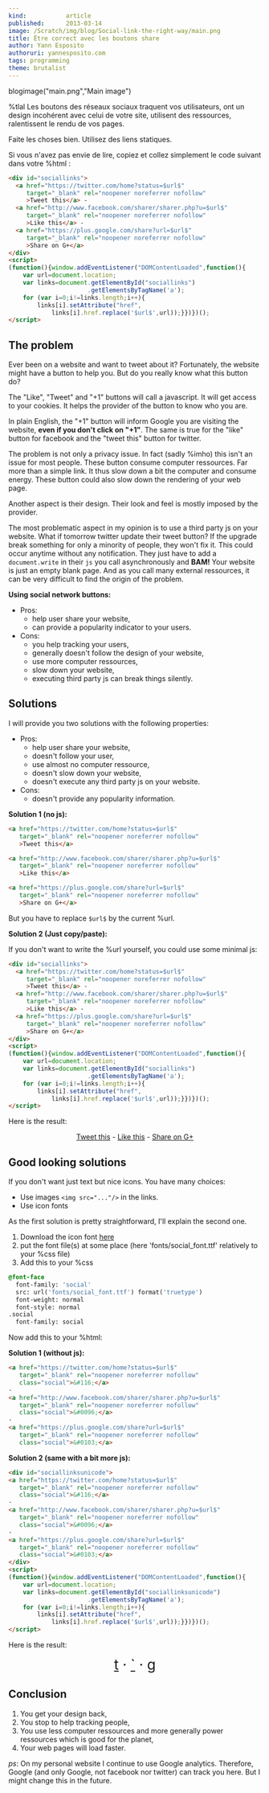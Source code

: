 ```yaml
---
kind:           article
published:      2013-03-14
image: /Scratch/img/blog/Social-link-the-right-way/main.png
title: Être correct avec les boutons share
author: Yann Esposito
authoruri: yannesposito.com
tags: programming
theme: brutalist
---
```

blogimage("main.png","Main image")

<div class="intro">


%tlal Les boutons des réseaux sociaux traquent vos utilisateurs,
ont un design incohérent avec celui de votre site,
utilisent des ressources,
ralentissent le rendu de vos pages.

Faite les choses bien.
Utilisez des liens statiques.

Si vous n'avez pas envie de lire, copiez et collez simplement le code suivant dans votre %html :

``` html
<div id="sociallinks">
  <a href="https://twitter.com/home?status=$url$"
     target="_blank" rel="noopener noreferrer nofollow"
     >Tweet this</a> -
  <a href="http://www.facebook.com/sharer/sharer.php?u=$url$"
     target="_blank" rel="noopener noreferrer nofollow"
     >Like this</a> -
  <a href="https://plus.google.com/share?url=$url$"
     target="_blank" rel="noopener noreferrer nofollow"
     >Share on G+</a>
</div>
<script>
(function(){window.addEventListener("DOMContentLoaded",function(){
    var url=document.location;
    var links=document.getElementById("sociallinks")
                      .getElementsByTagName('a');
    for (var i=0;i!=links.length;i++){
        links[i].setAttribute("href",
            links[i].href.replace('$url$',url));}})})();
</script>
```

</div>

## The problem

Ever been on a website and want to tweet about it?
Fortunately, the website might have a button to help you.
But do you really know what this button do?

The "Like", "Tweet" and "+1" buttons will call a javascript.
It will get access to your cookies.
It helps the provider of the button to know who you are.

In plain English, the "+1" button will inform Google
you are visiting the website, **even if you don't click on "+1"**.
The same is true for the "like" button for facebook and the "tweet this" button for twitter.

The problem is not only a privacy issue.
In fact (sadly %imho) this isn't an issue for most people.
These button consume computer ressources.
Far more than a simple link.
It thus slow down a bit the computer and consume energy.
These button could also slow down the rendering of your web page.

Another aspect is their design.
Their look and feel is mostly imposed by the provider.

The most problematic aspect in my opinion is to use a third party js on your website.
What if tomorrow twitter update their tweet button?
If the upgrade break something for only a minority of people, they won't fix it.
This could occur anytime without any notification.
They just have to add a `document.write` in their `js` you call asynchronously and **BAM!**
Your website is just an empty blank page.
And as you call many external ressources, it can be very difficult to find the origin of the problem.

**Using social network buttons:**

- Pros:
    - help user share your website,
    - can provide a popularity indicator to your users.
- Cons:
    - you help tracking your users,
    - generally doesn't follow the design of your website,
    - use more computer ressources,
    - slow down your website,
    - executing third party js can break things silently.

## Solutions

I will provide you two solutions with the following properties:

- Pros:
    - help user share your website,
    - doesn't follow your user,
    - use almost no computer ressource,
    - doesn't slow down your website,
    - doesn't execute any third party js on your website.
- Cons:
    - doesn't provide any popularity information.

**Solution 1 (no js):**

``` html
<a href="https://twitter.com/home?status=$url$"
   target="_blank" rel="noopener noreferrer nofollow"
   >Tweet this</a>

<a href="http://www.facebook.com/sharer/sharer.php?u=$url$"
   target="_blank" rel="noopener noreferrer nofollow"
   >Like this</a>

<a href="https://plus.google.com/share?url=$url$"
   target="_blank" rel="noopener noreferrer nofollow"
   >Share on G+</a>
```
But you have to replace `$url$` by the current %url.

**Solution 2 (Just copy/paste):**

If you don't want to write the %url yourself, you could use some minimal js:

``` html
<div id="sociallinks">
  <a href="https://twitter.com/home?status=$url$"
     target="_blank" rel="noopener noreferrer nofollow"
     >Tweet this</a> -
  <a href="http://www.facebook.com/sharer/sharer.php?u=$url$"
     target="_blank" rel="noopener noreferrer nofollow"
     >Like this</a> -
  <a href="https://plus.google.com/share?url=$url$"
     target="_blank" rel="noopener noreferrer nofollow"
     >Share on G+</a>
</div>
<script>
(function(){window.addEventListener("DOMContentLoaded",function(){
    var url=document.location;
    var links=document.getElementById("sociallinks")
                      .getElementsByTagName('a');
    for (var i=0;i!=links.length;i++){
        links[i].setAttribute("href",
            links[i].href.replace('$url$',url));}})})();
</script>
```

Here is the result:

<div style="text-align:center" class="nostar">

<div id="sociallinks">
  <a href="https://twitter.com/home?status=$url$"
     target="_blank" rel="noopener noreferrer nofollow"
     >Tweet this</a> -
  <a href="http://www.facebook.com/sharer/sharer.php?u=$url$"
     target="_blank" rel="noopener noreferrer nofollow"
     >Like this</a> -
  <a href="https://plus.google.com/share?url=$url$"
     target="_blank" rel="noopener noreferrer nofollow"
     >Share on G+</a>
</div>
<script>
(function(){window.addEventListener("DOMContentLoaded",function(){
    var url=document.location;
    var links=document.getElementById("sociallinks")
                      .getElementsByTagName('a');
    for (var i=0;i!=links.length;i++){
        links[i].setAttribute("href",
            links[i].href.replace('$url$',url));}})})();
</script>

</div>

## Good looking solutions

If you don't want just text but nice icons.
You have many choices:

- Use images `<img src="..."/>` in the links.
- Use icon fonts

As the first solution is pretty straightforward, I'll explain the second one.

1. Download the icon font [here](http://blog.martianwabbit.com/post/4344642365.html)
2. put the font file(s) at some place (here 'fonts/social_font.ttf' relatively to your %css file)
3. Add this to your %css

``` css
@font-face
  font-family: 'social'
  src: url('fonts/social_font.ttf') format('truetype')
  font-weight: normal
  font-style: normal
.social
  font-family: social
```

Now add this to your %html:

**Solution 1 (without js):**

``` html
<a href="https://twitter.com/home?status=$url$"
   target="_blank" rel="noopener noreferrer nofollow"
   class="social">&#116;</a>
·
<a href="http://www.facebook.com/sharer/sharer.php?u=$url$"
   target="_blank" rel="noopener noreferrer nofollow"
   class="social">&#0096;</a>
·
<a href="https://plus.google.com/share?url=$url$"
   target="_blank" rel="noopener noreferrer nofollow"
   class="social">&#0103;</a>
```

**Solution 2 (same with a bit more js):**

``` html
<div id="sociallinksunicode">
<a href="https://twitter.com/home?status=$url$"
   target="_blank" rel="noopener noreferrer nofollow"
   class="social">&#116;</a>
·
<a href="http://www.facebook.com/sharer/sharer.php?u=$url$"
   target="_blank" rel="noopener noreferrer nofollow"
   class="social">&#0096;</a>
·
<a href="https://plus.google.com/share?url=$url$"
   target="_blank" rel="noopener noreferrer nofollow"
   class="social">&#0103;</a>
</div>
<script>
(function(){window.addEventListener("DOMContentLoaded",function(){
    var url=document.location;
    var links=document.getElementById("sociallinksunicode")
                      .getElementsByTagName('a');
    for (var i=0;i!=links.length;i++){
        links[i].setAttribute("href",
            links[i].href.replace('$url$',url));}})})();
</script>
```

Here is the result:

<div style="font-size: 2em; text-align: center;" class="nostar">
<div id="sociallinksunicode">
<a href="https://twitter.com/home?status=$url$"
     target="_blank" rel="noopener noreferrer nofollow"
    class="social">&#116;</a>
·
<a href="http://www.facebook.com/sharer/sharer.php?u=$url$"
     target="_blank" rel="noopener noreferrer nofollow"
   class="social">&#0096;</a>
·
<a href="https://plus.google.com/share?url=$url$"
     target="_blank" rel="noopener noreferrer nofollow"
    class="social">&#0103;</a>
</div>
<script>
(function(){window.addEventListener("DOMContentLoaded",function(){
    var url=document.location;
    var links=document.getElementById("sociallinksunicode")
                      .getElementsByTagName('a');
    for (var i=0;i!=links.length;i++){
        links[i].setAttribute("href",
            links[i].href.replace('$url$',url));}})})();
</script>
</div>

## Conclusion

1. You get your design back,
2. You stop to help tracking people,
3. You use less computer ressources and more generally power ressources which is good for the planet,
4. Your web pages will load faster.

_ps_: On my personal website I continue to use Google analytics.
Therefore, Google (and only Google, not facebook nor twitter) can track you here.
But I might change this in the future.

